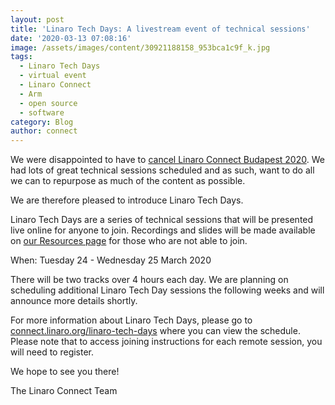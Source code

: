 ```yaml
---
layout: post
title: 'Linaro Tech Days: A livestream event of technical sessions'
date: '2020-03-13 07:08:16'
image: /assets/images/content/30921188158_953bca1c9f_k.jpg
tags:
  - Linaro Tech Days
  - virtual event
  - Linaro Connect
  - Arm
  - open source
  - software
category: Blog
author: connect
---
```

We were disappointed to have to [cancel Linaro Connect Budapest 2020](/blog/linaro-connect-budapest-2020-cancelled/). We had lots of great technical sessions scheduled and as such, want to do all we can to repurpose as much of the content as possible.

We are therefore pleased to introduce Linaro Tech Days.

Linaro Tech Days are a series of technical sessions that will be presented live online for anyone to join. Recordings and slides will be made available on [our Resources page](https://connect.linaro.org/resources/) for those who are not able to join.

When: Tuesday 24 - Wednesday 25 March 2020

There will be two tracks over 4 hours each day. We are planning on scheduling additional Linaro Tech Day sessions the following weeks and will announce more details shortly.

For more information about Linaro Tech Days, please go to [connect.linaro.org/linaro-tech-days](https://connect.linaro.org/linaro-tech-days/) where you can view the schedule. Please note that to access joining instructions for each remote session, you will need to register.

We hope to see you there!

The Linaro Connect Team
